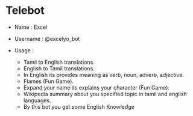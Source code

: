 # Telebot



+ Name : Excel
+ Username : @excelyo_bot

 + Usage :  
      + Tamil to English translations.
      + English to Tamil translations.
      + In English its provides meaning as verb, noun, adverb, adjective.
      + Flames (Fun Game).
      + Expand your name its explains your character (Fun Game).
      + Wikipedia summary about you specified topic in tamil and english languages.
      + By this bot you get some English Knowledge

